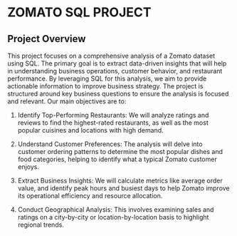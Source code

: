 # ZOMATO SQL PROJECT 

## Project Overview
This project focuses on a comprehensive analysis of a Zomato dataset using SQL. The primary goal is to extract data-driven insights that will help in understanding business operations, customer behavior, and restaurant performance. By leveraging SQL for this analysis, we aim to provide actionable information to improve business strategy.
The project is structured around key business questions to ensure the analysis is focused and relevant. Our main objectives are to:

1. Identify Top-Performing Restaurants: We will analyze ratings and reviews to find the highest-rated restaurants, as well as the most popular cuisines and locations with high demand.

2. Understand Customer Preferences: The analysis will delve into customer ordering patterns to determine the most popular dishes and food categories, helping to identify what a typical Zomato customer enjoys.

3. Extract Business Insights: We will calculate metrics like average order value, and identify peak hours and busiest days to help Zomato improve its operational efficiency and resource allocation.

4. Conduct Geographical Analysis: This involves examining sales and ratings on a city-by-city or location-by-location basis to highlight regional trends.
